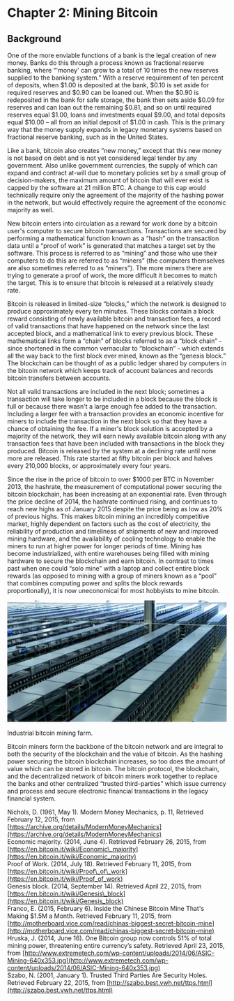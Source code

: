 # Chapter 2: Mining Bitcoin

## Background

One of the more enviable functions of a bank is the legal creation of new money. Banks do this through a process known as fractional reserve banking, where “'money' can grow to a total of 10 times the new reserves supplied to the banking system.” With a reserve requirement of ten percent of deposits, when $1.00 is deposited at the bank, $0.10 is set aside for required reserves and $0.90 can be loaned out. When the $0.90 is redeposited in the bank for safe storage, the bank then sets aside $0.09 for reserves and can loan out the remaining $0.81, and so on until required reserves equal $1.00, loans and investments equal $9.00, and total deposits equal $10.00 – all from an initial deposit of $1.00 in cash. This is the primary way that the money supply expands in legacy monetary systems based on fractional reserve banking, such as in the United States.

Like a bank, bitcoin also creates “new money,” except that this new money is not based on debt and is not yet considered legal tender by any government. Also unlike government currencies, the supply of which can expand and contract at-will due to monetary policies set by a small group of decision-makers, the maximum amount of bitcoin that will ever exist is capped by the software at 21 million BTC. A change to this cap would technically require only the agreement of the majority of the hashing power in the network, but would effectively require the agreement of the economic majority as well.

New bitcoin enters into circulation as a reward for work done by a bitcoin user's computer to secure bitcoin transactions. Transactions are secured by performing a mathematical function known as a “hash” on the transaction data until a “proof of work” is generated that matches a target set by the software. This process is referred to as “mining” and those who use their computers to do this are referred to as “miners” \(the computers themselves are also sometimes referred to as “miners”\). The more miners there are trying to generate a proof of work, the more difficult it becomes to match the target. This is to ensure that bitcoin is released at a relatively steady rate.

Bitcoin is released in limited-size “blocks,” which the network is designed to produce approximately every ten minutes. These blocks contain a block reward consisting of newly available bitcoin and transaction fees, a record of valid transactions that have happened on the network since the last accepted block, and a mathematical link to every previous block. These mathematical links form a “chain” of blocks referred to as a “block chain” - since shortened in the common vernacular to “blockchain” - which extends all the way back to the first block ever mined, known as the “genesis block.” The blockchain can be thought of as a public ledger shared by computers in the bitcoin network which keeps track of account balances and records bitcoin transfers between accounts.

Not all valid transactions are included in the next block; sometimes a transaction will take longer to be included in a block because the block is full or because there wasn't a large enough fee added to the transaction. Including a larger fee with a transaction provides an economic incentive for miners to include the transaction in the next block so that they have a chance of obtaining the fee. If a miner's block solution is accepted by a majority of the network, they will earn newly available bitcoin along with any transaction fees that have been included with transactions in the block they produced. Bitcoin is released by the system at a declining rate until none more are released. This rate started at fifty bitcoin per block and halves every 210,000 blocks, or approximately every four years.

Since the rise in the price of bitcoin to over $1000 per BTC in November 2013, the hashrate, the measurement of computational power securing the bitcoin blockchain, has been increasing at an exponential rate. Even through the price decline of 2014, the hashrate continued rising, and continues to reach new highs as of January 2015 despite the price being as low as 20% of previous highs. This makes bitcoin mining an incredibly competitive market, highly dependent on factors such as the cost of electricity, the reliability of production and timeliness of shipments of new and improved mining hardware, and the availability of cooling technology to enable the miners to run at higher power for longer periods of time. Mining has become industrialized, with entire warehouses being filled with mining hardware to secure the blockchain and earn bitcoin. In contrast to times past when one could “solo mine” with a laptop and collect entire block rewards \(as opposed to mining with a group of miners known as a “pool” that combines computing power and splits the block rewards proportionally\), it is now uneconomical for most hobbyists to mine bitcoin.

![Industrial bitcoin mining farm.](.gitbook/assets/asic-mining-640x353.jpg)

Industrial bitcoin mining farm.

Bitcoin miners form the backbone of the bitcoin network and are integral to both the security of the blockchain and the value of bitcoin. As the hashing power securing the bitcoin blockchain increases, so too does the amount of value which can be stored in bitcoin. The bitcoin protocol, the blockchain, and the decentralized network of bitcoin miners work together to replace the banks and other centralized “trusted third-parties” which issue currency and process and secure electronic financial transactions in the legacy financial system.

 Nichols, D. \(1961, May 1\). Modern Money Mechanics, p. 11, Retrieved February 12, 2015, from [https://archive.org/details/ModernMoneyMechanics](https://archive.org/details/ModernMoneyMechanics)  
 Economic majority. \(2014, June 4\). Retrieved February 26, 2015, from [https://en.bitcoin.it/wiki/Economic\_majority](https://en.bitcoin.it/wiki/Economic_majority)  
 Proof of Work. \(2014, July 18\). Retrieved February 11, 2015, from [https://en.bitcoin.it/wiki/Proof\_of\_work](https://en.bitcoin.it/wiki/Proof_of_work)  
 Genesis block. \(2014, September 14\). Retrieved April 22, 2015, from [https://en.bitcoin.it/wiki/Genesis\_block](https://en.bitcoin.it/wiki/Genesis_block)  
 Franco, E. \(2015, February 6\). Inside the Chinese Bitcoin Mine That's Making $1.5M a Month. Retrieved February 11, 2015, from [http://motherboard.vice.com/read/chinas-biggest-secret-bitcoin-mine](http://motherboard.vice.com/read/chinas-biggest-secret-bitcoin-mine)  
 Hruska, J. \(2014, June 16\). One Bitcoin group now controls 51% of total mining power, threatening entire currency’s safety. Retrieved April 23, 2015, from [http://www.extremetech.com/wp-content/uploads/2014/06/ASIC-Mining-640x353.jpg](http://www.extremetech.com/wp-content/uploads/2014/06/ASIC-Mining-640x353.jpg)  
 Szabo, N. \(2001, January 1\). Trusted Third Parties Are Security Holes. Retrieved February 22, 2015, from [http://szabo.best.vwh.net/ttps.html](http://szabo.best.vwh.net/ttps.html)

